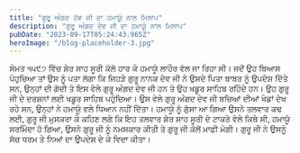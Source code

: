 ```yaml
---
title: "ਗੁਰੂ ਅੰਗਦ ਦੇਵ ਜੀ ਦਾ ਹਮਾਯੂੰ ਨਾਲ ਮਿਲਾਪ"
description: "ਗੁਰੂ ਅੰਗਦ ਦੇਵ ਜੀ ਦਾ ਹਮਾਯੂੰ ਨਾਲ ਮਿਲਾਪ"
pubDate: "2023-09-17T05:24:43.965Z"
heroImage: "/blog-placeholder-3.jpg"
---
```


ਸੰਮਤ ੧੫੯੭ ਵਿੱਚ ਸ਼ੇਰ ਸਾਹ ਸੂਰੀ ਕੋਲੋ ਹਾਰ ਕੇ ਹਮਾਯੂੰ ਲਾਹੌਰ ਵੱਲ ਜਾ ਰਿਹਾ ਸੀ। ਜਦੋਂ ਉਹ ਬਿਆਸ ਪੰਹੁਚਿਆ ਤਾਂ ਉਸ ਨੂੰ ਪਤਾ  ਲੱਗਾ ਕਿ ਜਿਹੜੇ ਗੁਰੂ ਨਾਨਕ ਦੇਵ ਜੀ ਨੇ ਉਸਦੇ ਪਿਤਾ ਬਾਬਰ ਨੂੰ ਉਪਦੇਸ਼ ਦਿੱਤੇ ਸਨ, ਉਨ੍ਹਾਂ ਦੀ ਗੱਦੀ ਤੇ ਇਸ ਵੇਲੇ ਗੁਰੂ ਅੰਗਦ ਦੇਵ ਜੀ ਹਨ ਤੇ ਉਹ ਖਡੂਰ ਸਾਹਿਬ ਰਹਿੰਦੇ ਹਨ। ਉਹ ਗੁਰੂ ਜੀ ਦੇ ਦਰਸ਼ਨਾਂ ਲਈ ਖਡੂਰ ਸਾਹਿਬ ਪਹੁੰਚਿਆ। ਉਸ ਵੇਲੇ ਗੁਰੂ ਅੰਗਦ ਦੇਵ ਜੀ ਬਚਿਆਂ ਦੀਆਂ ਖੇਡਾਂ ਦੇਖ ਰਹੇ ਸਨ, ਉਨ੍ਹਾਂ ਨੇ ਹਮਾਯੂੰ ਵਲੇ ਧਿਆਨ ਨਹੀਂ ਦਿੱਤਾ। ਹਮਾਯੂੰ ਨੂੰ ਗੁੱਸਾ ਆ ਗਿਆ ਉਸਨੇ ਤਲਵਾਰ ਕਢ ਲਈ, ਗੁਰੂ ਜੀ ਮੁਸਕਰਾ ਕੇ ਕਹਿਣ ਲਗੇ ਕਿ ਇਹ ਤਲਵਾਰ ਸ਼ੇਰ ਸਾਹ ਸੂਰੀ ਦੇ ਟਾਕਰੇ ਵੇਲੇ ਕਿਥੇ ਸੀ, ਹਮਾਯੂੰ  ਸਰਮਿੰਦਾ ਹੋ ਗਿਆ, ਉਸਨੇ ਗੁਰੂ ਜੀ ਨੂੰ ਨਮਸਕਾਰ ਕੀਤੀ ਤੇ ਗੁਰੂ ਜੀ ਕੋਲੋਂ ਮਾਫ਼ੀ ਮੰਗੀ। 
ਗੁਰੂ ਜੀ ਨੇ ਉਸਨੂੰ ਸੱਚ ਧਰਮ ਤੇ ਨਿਆਂ ਦਾ ਉਪਦੇਸ਼ ਦੇ ਕੇ ਵਿਦਾ ਕੀਤਾ।

